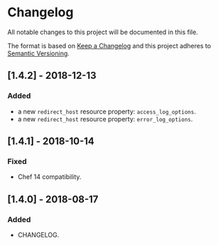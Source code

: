 # Changelog
All notable changes to this project will be documented in this file.

The format is based on [Keep a Changelog](http://keepachangelog.com/en/1.0.0/)
and this project adheres to [Semantic Versioning](http://semver.org/spec/v2.0.0.html).

## [1.4.2] - 2018-12-13
### Added
- a new `redirect_host` resource property: `access_log_options`.
- a new `redirect_host` resource property: `error_log_options`.

## [1.4.1] - 2018-10-14
### Fixed
- Chef 14 compatibility.

## [1.4.0] - 2018-08-17
### Added
- CHANGELOG.
